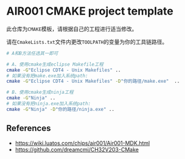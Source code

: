 # AIR001 CMAKE project template

此仓库为`CMAKE`模板，请根据自己的工程进行适当修改。

请在`CmakeLists.txt`文件内更改`TOOLPATH`的变量为你的工具链路径。

```bash
# A和B方法任选其一即可

# A、使用cmake生成eclipse Makefile工程
cmake -G"Eclipse CDT4 - Unix Makefiles" ..
# 如果没有把make.exe加入系统path:
cmake -G"Eclipse CDT4 - Unix Makefiles" -D"你的路径/make.exe"  ..

# B、使用cmake生成ninja工程
cmake -G"Ninja" ..
# 如果没有把ninja.exe加入系统path:
cmake -G"Ninja" -D"你的路径/ninja.exe" ..
```

## References

- <https://wiki.luatos.com/chips/air001/Air001-MDK.html>
- <https://github.com/dreamcmi/CH32V203-CMake>
